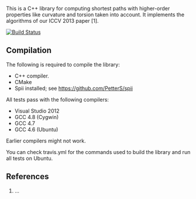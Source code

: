 This is a C++ library for computing shortest paths with higher-order properties like curvature and torsion taken into account. It implements the algorithms of our ICCV 2013 paper [1].

[![Build Status](https://travis-ci.org/PetterS/curve_extraction.png)](https://travis-ci.org/PetterS/curve_extraction)

Compilation
-----------
The following is required to compile the library:
* C++ compiler.
* CMake
* Spii installed; see https://github.com/PetterS/spii 

All tests pass with the following compilers:
* Visual Studio 2012
* GCC 4.8 (Cygwin)
* GCC 4.7
* GCC 4.6 (Ubuntu)

Earlier compilers might not work.

You can check travis.yml for the commands used to build the library and run all tests on Ubuntu.

References
----------
1. ...
